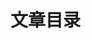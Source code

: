 # 文章目录

<!-- @include: ./js/index.md{3,} -->

<!-- @include: ./ts/index.md{3,} -->

<!-- @include: ./html/index.md{3,} -->

<!-- @include: ./css/index.md{3,} -->

<!-- @include: ./vue/index.md{3,} -->

<!-- @include: ./vite/index.md{3,} -->

<!-- @include: ./node/index.md{3,} -->

<!-- @include: ./nginx/index.md{3,} -->

<!-- @include: ./engineering-design/index.md{3,} -->

<!-- @include: ./programming/index.md{3,} -->

<!-- @include: ./reading/index.md{3,} -->

<!-- @include: ./git/index.md{3,} -->
